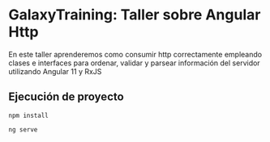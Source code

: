 # GalaxyTraining: Taller sobre Angular Http

En este taller aprenderemos como consumir http correctamente empleando clases e interfaces para ordenar, validar y parsear información del servidor utilizando Angular 11 y RxJS

## Ejecución de proyecto

`npm install`

`ng serve`
